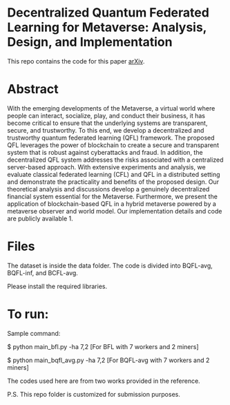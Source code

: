# Decentralized Quantum Federated Learning for Metaverse: Analysis, Design, and Implementation 
This repo contains the code for this paper [arXiv](https://arxiv.org/abs/2306.11297). 

# Abstract
With the emerging developments of the Metaverse, a virtual world where people
can interact, socialize, play, and conduct their business, it has become
critical to ensure that the underlying systems are transparent, secure, and
trustworthy. To this end, we develop a decentralized and trustworthy quantum
federated learning (QFL) framework. The proposed QFL leverages the power of
blockchain to create a secure and transparent system that is robust against
cyberattacks and fraud. In addition, the decentralized QFL system addresses the
risks associated with a centralized server-based approach. With extensive
experiments and analysis, we evaluate classical federated learning (CFL) and
QFL in a distributed setting and demonstrate the practicality and benefits of
the proposed design. Our theoretical analysis and discussions develop a
genuinely decentralized financial system essential for the Metaverse.
Furthermore, we present the application of blockchain-based QFL in a hybrid
metaverse powered by a metaverse observer and world model. Our implementation
details and code are publicly available 1.

# Files
The dataset is inside the data folder. The code is divided into BQFL-avg, BQFL-inf, and BCFL-avg.

Please install the required libraries. 
# To run: 
  Sample command:
  
  $ python main_bfl.py -ha 7,2 [For BFL with 7 workers and 2 miners]
  
  $ python main_bqfl_avg.py -ha 7,2 [For BQFL-avg with 7 workers and 2 miners]
  
The codes used here are from two works provided in the reference.

 P.S. This repo folder is customized for submission purposes.
